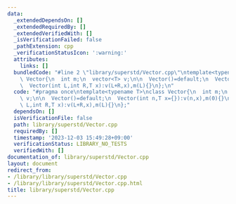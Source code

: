 ```yaml
---
data:
  _extendedDependsOn: []
  _extendedRequiredBy: []
  _extendedVerifiedWith: []
  _isVerificationFailed: false
  _pathExtension: cpp
  _verificationStatusIcon: ':warning:'
  attributes:
    links: []
  bundledCode: "#line 2 \"library/superstd/Vector.cpp\"\ntemplate<typename T>\nclass\
    \ Vector{\n  int m;\n  vector<T> v;\n\n  Vector()=default;\n  Vector(int n,T x={}):v(n,x),m(0){}\n\
    \  Vector(int L,int R,T x):v(L+R,x),m(L){}\n};\n"
  code: "#pragma once\ntemplate<typename T>\nclass Vector{\n  int m;\n  vector<T>\
    \ v;\n\n  Vector()=default;\n  Vector(int n,T x={}):v(n,x),m(0){}\n  Vector(int\
    \ L,int R,T x):v(L+R,x),m(L){}\n};"
  dependsOn: []
  isVerificationFile: false
  path: library/superstd/Vector.cpp
  requiredBy: []
  timestamp: '2023-12-03 15:49:28+09:00'
  verificationStatus: LIBRARY_NO_TESTS
  verifiedWith: []
documentation_of: library/superstd/Vector.cpp
layout: document
redirect_from:
- /library/library/superstd/Vector.cpp
- /library/library/superstd/Vector.cpp.html
title: library/superstd/Vector.cpp
---
```

